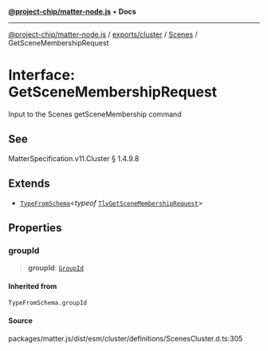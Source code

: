 [**@project-chip/matter-node.js**](../../../../../README.md) • **Docs**

***

[@project-chip/matter-node.js](../../../../../modules.md) / [exports/cluster](../../../README.md) / [Scenes](../README.md) / GetSceneMembershipRequest

# Interface: GetSceneMembershipRequest

Input to the Scenes getSceneMembership command

## See

MatterSpecification.v11.Cluster § 1.4.9.8

## Extends

- [`TypeFromSchema`](../../../../tlv/README.md#typefromschemas)\<*typeof* [`TlvGetSceneMembershipRequest`](../README.md#tlvgetscenemembershiprequest)\>

## Properties

### groupId

> **groupId**: [`GroupId`](../../../../datatype/README.md#groupid)

#### Inherited from

`TypeFromSchema.groupId`

#### Source

packages/matter.js/dist/esm/cluster/definitions/ScenesCluster.d.ts:305
